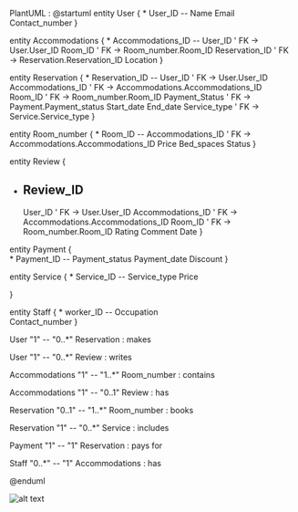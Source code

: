 PlantUML :
@startuml
entity User {
    * User_ID
    --
    Name
    Email
    Contact_number
}

entity Accommodations {
    * Accommodations_ID
    --
    User_ID            ' FK → User.User_ID
    Room_ID            ' FK → Room_number.Room_ID
    Reservation_ID     ' FK → Reservation.Reservation_ID
    Location
}

entity Reservation {
    * Reservation_ID
    --
    User_ID            ' FK → User.User_ID
    Accommodations_ID  ' FK → Accommodations.Accommodations_ID
    Room_ID            ' FK → Room_number.Room_ID
    Payment_Status     ' FK -> Payment.Payment_status
    Start_date
    End_date
    Service_type       ' FK -> Service.Service_type
}

entity Room_number {
    * Room_ID
    --
    Accommodations_ID  ' FK → Accommodations.Accommodations_ID
    Price
    Bed_spaces
    Status
}

entity Review {
* Review_ID
    --
    User_ID            ' FK → User.User_ID
    Accommodations_ID  ' FK → Accommodations.Accommodations_ID
    Room_ID            ' FK → Room_number.Room_ID
    Rating
    Comment
    Date
}

entity Payment {    
    * Payment_ID
    --
    Payment_status
    Payment_date
    Discount
}

entity Service {
    * Service_ID
    --
    Service_type
    Price
    
}

entity Staff {
    * worker_ID
    --
    Occupation  
    Contact_number
}

User "1" -- "0..*" Reservation : makes

User "1" -- "0..*" Review : writes

Accommodations "1" -- "1..*" Room_number : contains

Accommodations "1" -- "0..1" Review : has

Reservation "0..1" -- "1..*" Room_number : books

Reservation "1" -- "0..*" Service : includes

Payment "1" -- "1" Reservation : pays for

Staff "0..*" -- "1" Accommodations : has

@enduml

![alt text](PicUML.png)

